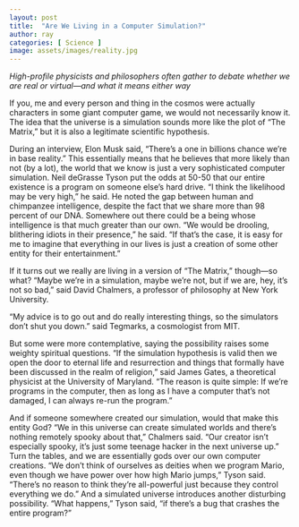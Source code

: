 ```yaml
---
layout: post
title:  "Are We Living in a Computer Simulation?"
author: ray
categories: [ Science ]
image: assets/images/reality.jpg
---
```


*High-profile physicists and philosophers often gather to debate whether we are real or virtual—and what it means either way*

If you, me and every person and thing in the cosmos were actually characters in some giant computer game, we would not necessarily know it. The idea that the universe is a simulation sounds more like the plot of “The Matrix,” but it is also a legitimate scientific hypothesis.

During an interview, Elon Musk said, “There’s a one in billions chance we’re in base reality.” This essentially means that he believes that more likely than not (by a lot), the world that we know is just a very sophisticated computer simulation. Neil deGrasse Tyson put the odds at 50-50 that our entire existence is a program on someone else’s hard drive. “I think the likelihood may be very high,” he said. He noted the gap between human and chimpanzee intelligence, despite the fact that we share more than 98 percent of our DNA. Somewhere out there could be a being whose intelligence is that much greater than our own. “We would be drooling, blithering idiots in their presence,” he said. “If that’s the case, it is easy for me to imagine that everything in our lives is just a creation of some other entity for their entertainment.”

If it turns out we really are living in a version of “The Matrix,” though—so what? “Maybe we’re in a simulation, maybe we’re not, but if we are, hey, it’s not so bad,” said David Chalmers, a professor of philosophy at New York University.

“My advice is to go out and do really interesting things, so the simulators don’t shut you down.” said Tegmarks, a cosmologist from MIT.

But some were more contemplative, saying the possibility raises some weighty spiritual questions. “If the simulation hypothesis is valid then we open the door to eternal life and resurrection and things that formally have been discussed in the realm of religion,” said James Gates, a theoretical physicist at the University of Maryland. “The reason is quite simple: If we’re programs in the computer, then as long as I have a computer that’s not damaged, I can always re-run the program.”

And if someone somewhere created our simulation, would that make this entity God? “We in this universe can create simulated worlds and there’s nothing remotely spooky about that,” Chalmers said. “Our creator isn’t especially spooky, it’s just some teenage hacker in the next universe up.” Turn the tables, and we are essentially gods over our own computer creations. “We don’t think of ourselves as deities when we program Mario, even though we have power over how high Mario jumps,” Tyson said. “There’s no reason to think they’re all-powerful just because they control everything we do.” And a simulated universe introduces another disturbing possibility. “What happens,” Tyson said, “if there’s a bug that crashes the entire program?”